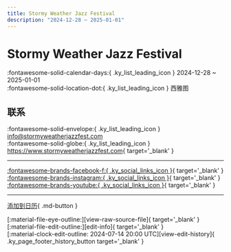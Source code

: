 ```yaml
---
title: Stormy Weather Jazz Festival
description: "2024-12-28 ~ 2025-01-01"
---
```


# Stormy Weather Jazz Festival 

:fontawesome-solid-calendar-days:{ .ky_list_leading_icon } 2024-12-28 ~ 2025-01-01  
:fontawesome-solid-location-dot:{ .ky_list_leading_icon } 西雅图  

## 联系

:fontawesome-solid-envelope:{ .ky_list_leading_icon } <info@stormyweatherjazzfest.com>  
:fontawesome-solid-globe:{ .ky_list_leading_icon } <https://www.stormyweatherjazzfest.com>{ target='_blank' }  

---

 [:fontawesome-brands-facebook-f:{ .ky_social_links_icon }](https://www.facebook.com/stormyweatherjazzfest){ target='_blank' } [:fontawesome-brands-instagram:{ .ky_social_links_icon }](https://instagram.com/stormyweatherjazzfest){ target='_blank' } [:fontawesome-brands-youtube:{ .ky_social_links_icon }](https://youtube.com/@StormyWeatherJazzDanceFestival){ target='_blank' }

---

[添加到日历](https://swing.news/ics/zh-Hans/2024/us/stormy-weather-jazz-festival-2024.ics){ .md-button }

<div class="ky_page_footer" markdown>
<div class="ky_page_footer_trailing" markdown="span">
[:material-file-eye-outline:][view-raw-source-file]{ target='_blank' }
[:material-file-edit-outline:][edit-info]{ target='_blank' }
</div>
<div class="ky_page_footer_leading" markdown="span">
[:material-clock-edit-outline: 2024-07-14 20:00 UTC][view-edit-history]{ .ky_page_footer_history_button target='_blank' }
</div>
</div>

[view-raw-source-file]: https://github.com/swingdance/events/blob/main/2024/us/stormy-weather-jazz-festival-2024.json "查看原始源文件"
[edit-info]: https://github.com/swingdance/events/issues/new?assignees=&labels=update+event&projects=&template=03-update_entity.yml&title=%5B2024%2Fus%5D%20Stormy%20Weather%20Jazz%20Festival&region=us&year=2024&id=stormy-weather-jazz-festival-2024&name=Stormy%20Weather%20Jazz%20Festival&org_id= "编辑信息"

[view-edit-history]: https://github.com/swingdance/events/commits/main/2024/us/stormy-weather-jazz-festival-2024.json "查看编辑历史"
